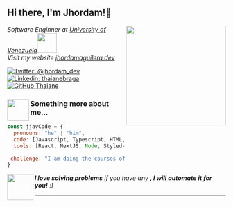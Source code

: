 <h2> Hi there, I'm Jhordam!👋</h2>
<img align='right' src="https://media.giphy.com/media/4XXo8A7CIW1lZGgdhm/giphy.gif" width="230">
<p><em>Software Enginner at <a href="https://www.uneg.edu.ve/">University of Venezuela</a><img src="https://media.giphy.com/media/MEuxS23L69pnTsANjX/giphy.gif" width="45"></br>Visit my website <a href="https://dynamic-stroopwafel-836cc3.netlify.app/#sec4">jhordamaguilera.dev</a><img> 
</em></p>

[![Twitter: @jhordam_dev](https://img.shields.io/twitter/follow/jhordam_dev?style=social)](https://twitter.com/jhordam_dev)
[![Linkedin: thaianebraga](https://img.shields.io/badge/-jhordam.dev-blue?style=flat-square&logo=Linkedin&logoColor=white&link=https://www.linkedin.com/in/jhordam.dev/)](https://www.linkedin.com/in/jhordam-aguilera-b2804320a/)
[![GitHub Thaiane](https://img.shields.io/github/followers/jjavCode?label=follow&style=social)](https://github.com/jjavCode)


### <img src="https://media.giphy.com/media/ksE9feSa2b4V2GYwY4/giphy.gif" width="50" height="50" align="left"> Something more about me...  

```javascript
const jjavCode = {
  pronouns: "he" | "him",
  code: [Javascript, Typescript, HTML, CSS, C/C++, Python, Java, Rust, PHP],
  tools: [React, NextJS, Node, Styled-Components, Tailwind CSS],

 challenge: "I am doing the courses of #FreeCodeCamp focused on JavaScript algoritms and data structures, Backend development and API"
}
```

<img src="https://media.giphy.com/media/5eLDrEaRGHegx2FeF2/giphy.gif" width="60" align="left"> <em><b>I love solving problems</b>  if you have any <b>, I will automate it for you!</b> :)</em>

---
